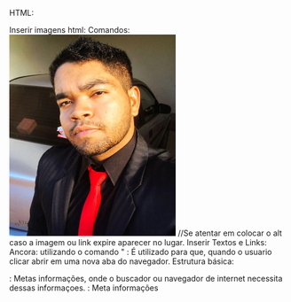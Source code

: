 HTML:

Inserir imagens html:
Comandos:
<img src="Foto-Principal.JPG" alt= "Foto Principal."> //Se atentar em colocar o alt caso a imagem ou link expire aparecer no lugar.
Inserir Textos e Links:
<a></a>Ancora: utilizando o comando " <a href="">
<a target="_blank">: É utilizado para que, quando o usuario clicar abrir em uma nova aba do navegador.
Estrutura básica:

<!DOCTYPE html>
<html>
    <head>: Metas informações, onde o buscador ou navegador de internet necessita dessas informaçoes.
        <meta>: Meta informações
        <title>: Título da Página no navegador.
    </head>: sempre lembrar de fechar os elementos.
<body>: Conteudo da página.
</body>: sempre lembrar de fechar os elementos.
</html>: sempre lembrar de fechar os elementos.
Semantica do HTML:

Conteudo do head:

Conteudo do <body>:
Vai ser o corpo do site
Conteudo do <footer>:
Vai ser o rodapé do site
Conteudo do <header>: 
Cabeçario de uma página ou parte da pagina.
Conteudo do <section>:
Seção genérica de conteudo, como uma lista de artigos.



Comandos:
ul: Lista não ordenada. (Ordens dos itens não sao importantes.)
ol: Lista ordenada. (Ordens de itens são importantes.)
li: Item das listas. (Utiliza para colocar o conteudo das listas.)

CSS:

